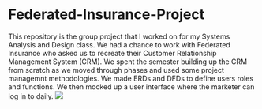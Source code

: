 # Federated-Insurance-Project
This repository is the group project that I worked on for my Systems Analysis and Design class. We had a chance to work with Federated Insurance who asked us to recreate their Customer Relationship Management System (CRM). 
We spent the semester building up the CRM from scratch as we moved through phases and used some project managemnt methodologies. 
We made ERDs and DFDs to define users roles and functions. We then mocked up a user interface where the marketer can log in to daily.
![](http://www.pfma.org/uploads/3/7/7/2/37727363/federatedinsurancelogo_orig.jpg)
